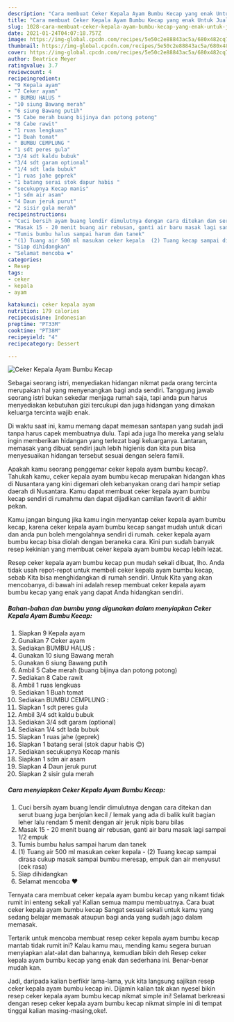 ```yaml
---
description: "Cara membuat Ceker Kepala Ayam Bumbu Kecap yang enak Untuk Jualan"
title: "Cara membuat Ceker Kepala Ayam Bumbu Kecap yang enak Untuk Jualan"
slug: 1028-cara-membuat-ceker-kepala-ayam-bumbu-kecap-yang-enak-untuk-jualan
date: 2021-01-24T04:07:18.757Z
image: https://img-global.cpcdn.com/recipes/5e50c2e88843ac5a/680x482cq70/ceker-kepala-ayam-bumbu-kecap-foto-resep-utama.jpg
thumbnail: https://img-global.cpcdn.com/recipes/5e50c2e88843ac5a/680x482cq70/ceker-kepala-ayam-bumbu-kecap-foto-resep-utama.jpg
cover: https://img-global.cpcdn.com/recipes/5e50c2e88843ac5a/680x482cq70/ceker-kepala-ayam-bumbu-kecap-foto-resep-utama.jpg
author: Beatrice Meyer
ratingvalue: 3.7
reviewcount: 4
recipeingredient:
- "9 Kepala ayam"
- "7 Ceker ayam"
- " BUMBU HALUS "
- "10 siung Bawang merah"
- "6 siung Bawang putih"
- "5 Cabe merah buang bijinya dan potong potong"
- "8 Cabe rawit"
- "1 ruas lengkuas"
- "1 Buah tomat"
- " BUMBU CEMPLUNG "
- "1 sdt peres gula"
- "3/4 sdt kaldu bubuk"
- "3/4 sdt garam optional"
- "1/4 sdt lada bubuk"
- "1 ruas jahe geprek"
- "1 batang serai stok dapur habis "
- "secukupnya Kecap manis"
- "1 sdm air asam"
- "4 Daun jeruk purut"
- "2 sisir gula merah"
recipeinstructions:
- "Cuci bersih ayam buang lendir dimulutnya dengan cara ditekan dan serut buang juga benjolan kecil / lemak yang ada di balik kulit bagian leher lalu rendam 5 menit dengan air jeruk nipis baru bilas"
- "Masak 15 - 20 menit buang air rebusan, ganti air baru masak lagi sampai 1/2 empuk"
- "Tumis bumbu halus sampai harum dan tanek"
- "(1) Tuang air 500 ml masukan ceker kepala  (2) Tuang kecap sampai dirasa cukup masak sampai bumbu meresap, empuk dan air menyusut (cek rasa)"
- "Siap dihidangkan"
- "Selamat mencoba ❤"
categories:
- Resep
tags:
- ceker
- kepala
- ayam

katakunci: ceker kepala ayam 
nutrition: 179 calories
recipecuisine: Indonesian
preptime: "PT33M"
cooktime: "PT38M"
recipeyield: "4"
recipecategory: Dessert

---
```



![Ceker Kepala Ayam Bumbu Kecap](https://img-global.cpcdn.com/recipes/5e50c2e88843ac5a/680x482cq70/ceker-kepala-ayam-bumbu-kecap-foto-resep-utama.jpg)

Sebagai seorang istri, menyediakan hidangan nikmat pada orang tercinta merupakan hal yang menyenangkan bagi anda sendiri. Tanggung jawab seorang istri bukan sekedar menjaga rumah saja, tapi anda pun harus menyediakan kebutuhan gizi tercukupi dan juga hidangan yang dimakan keluarga tercinta wajib enak.

Di waktu  saat ini, kamu memang dapat memesan santapan yang sudah jadi tanpa harus capek membuatnya dulu. Tapi ada juga lho mereka yang selalu ingin memberikan hidangan yang terlezat bagi keluarganya. Lantaran, memasak yang dibuat sendiri jauh lebih higienis dan kita pun bisa menyesuaikan hidangan tersebut sesuai dengan selera famili. 



Apakah kamu seorang penggemar ceker kepala ayam bumbu kecap?. Tahukah kamu, ceker kepala ayam bumbu kecap merupakan hidangan khas di Nusantara yang kini digemari oleh kebanyakan orang dari hampir setiap daerah di Nusantara. Kamu dapat membuat ceker kepala ayam bumbu kecap sendiri di rumahmu dan dapat dijadikan camilan favorit di akhir pekan.

Kamu jangan bingung jika kamu ingin menyantap ceker kepala ayam bumbu kecap, karena ceker kepala ayam bumbu kecap sangat mudah untuk dicari dan anda pun boleh mengolahnya sendiri di rumah. ceker kepala ayam bumbu kecap bisa diolah dengan beraneka cara. Kini pun sudah banyak resep kekinian yang membuat ceker kepala ayam bumbu kecap lebih lezat.

Resep ceker kepala ayam bumbu kecap pun mudah sekali dibuat, lho. Anda tidak usah repot-repot untuk membeli ceker kepala ayam bumbu kecap, sebab Kita bisa menghidangkan di rumah sendiri. Untuk Kita yang akan mencobanya, di bawah ini adalah resep membuat ceker kepala ayam bumbu kecap yang enak yang dapat Anda hidangkan sendiri.

<!--inarticleads1-->

##### Bahan-bahan dan bumbu yang digunakan dalam menyiapkan Ceker Kepala Ayam Bumbu Kecap:

1. Siapkan 9 Kepala ayam
1. Gunakan 7 Ceker ayam
1. Sediakan  BUMBU HALUS :
1. Gunakan 10 siung Bawang merah
1. Gunakan 6 siung Bawang putih
1. Ambil 5 Cabe merah (buang bijinya dan potong potong)
1. Sediakan 8 Cabe rawit
1. Ambil 1 ruas lengkuas
1. Sediakan 1 Buah tomat
1. Sediakan  BUMBU CEMPLUNG :
1. Siapkan 1 sdt peres gula
1. Ambil 3/4 sdt kaldu bubuk
1. Sediakan 3/4 sdt garam (optional)
1. Sediakan 1/4 sdt lada bubuk
1. Siapkan 1 ruas jahe (geprek)
1. Siapkan 1 batang serai (stok dapur habis 😊)
1. Sediakan secukupnya Kecap manis
1. Siapkan 1 sdm air asam
1. Siapkan 4 Daun jeruk purut
1. Siapkan 2 sisir gula merah




<!--inarticleads2-->

##### Cara menyiapkan Ceker Kepala Ayam Bumbu Kecap:

1. Cuci bersih ayam buang lendir dimulutnya dengan cara ditekan dan serut buang juga benjolan kecil / lemak yang ada di balik kulit bagian leher lalu rendam 5 menit dengan air jeruk nipis baru bilas
1. Masak 15 - 20 menit buang air rebusan, ganti air baru masak lagi sampai 1/2 empuk
1. Tumis bumbu halus sampai harum dan tanek
1. (1) Tuang air 500 ml masukan ceker kepala  - (2) Tuang kecap sampai dirasa cukup masak sampai bumbu meresap, empuk dan air menyusut (cek rasa)
1. Siap dihidangkan
1. Selamat mencoba ❤




Ternyata cara membuat ceker kepala ayam bumbu kecap yang nikamt tidak rumit ini enteng sekali ya! Kalian semua mampu membuatnya. Cara buat ceker kepala ayam bumbu kecap Sangat sesuai sekali untuk kamu yang sedang belajar memasak ataupun bagi anda yang sudah jago dalam memasak.

Tertarik untuk mencoba membuat resep ceker kepala ayam bumbu kecap mantab tidak rumit ini? Kalau kamu mau, mending kamu segera buruan menyiapkan alat-alat dan bahannya, kemudian bikin deh Resep ceker kepala ayam bumbu kecap yang enak dan sederhana ini. Benar-benar mudah kan. 

Jadi, daripada kalian berfikir lama-lama, yuk kita langsung sajikan resep ceker kepala ayam bumbu kecap ini. Dijamin kalian tak akan nyesel bikin resep ceker kepala ayam bumbu kecap nikmat simple ini! Selamat berkreasi dengan resep ceker kepala ayam bumbu kecap nikmat simple ini di tempat tinggal kalian masing-masing,oke!.

